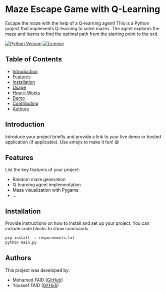 <!-- Project Title -->
# Maze Escape Game with Q-Learning

<!-- Project Description -->
Escape the maze with the help of a Q-learning agent! This is a Python project that implements Q-learning to solve mazes. The agent explores the maze and learns to find the optimal path from the starting point to the exit.

<!-- Badges (Optional) -->
[![Python Version](https://img.shields.io/badge/python-3.7%2B-blue)](https://www.python.org/downloads/)
[![License](https://img.shields.io/badge/license-MIT-green)](https://opensource.org/licenses/MIT)

<!-- Table of Contents -->
## Table of Contents
- [Introduction](#introduction)
- [Features](#features)
- [Installation](#installation)
- [Usage](#usage)
- [How it Works](#how-it-works)
- [Demo](#demo)
- [Contributing](#contributing)
- [Authors](#authors)

<!-- Introduction -->
## Introduction
Introduce your project briefly and provide a link to your live demo or hosted application (if applicable). Use emojis to make it fun! 😄

<!-- Features -->
## Features
List the key features of your project:
- Random maze generation
- Q-learning agent implementation
- Maze visualization with Pygame
- ...

<!-- Installation -->
## Installation
Provide instructions on how to install and set up your project. You can include code blocks to show commands.
```bash
pip install -r requirements.txt
python main.py
```



<!-- Authors -->
## Authors

This project was developed by:

- Mohamed FAID ([GitHub](https://github.com/Simohamed0))
- Youssef FAID ([GitHub](https://github.com/FaidYoussef))



